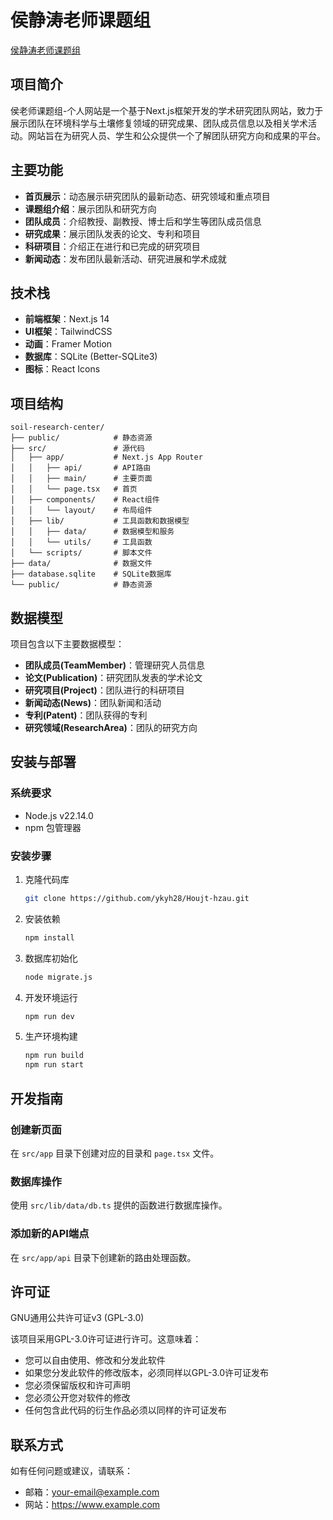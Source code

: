 # 侯静涛老师课题组

[侯静涛老师课题组](https://lab.ykyh.tech/)

## 项目简介

侯老师课题组-个人网站是一个基于Next.js框架开发的学术研究团队网站，致力于展示团队在环境科学与土壤修复领域的研究成果、团队成员信息以及相关学术活动。网站旨在为研究人员、学生和公众提供一个了解团队研究方向和成果的平台。

## 主要功能

- **首页展示**：动态展示研究团队的最新动态、研究领域和重点项目
- **课题组介绍**：展示团队和研究方向
- **团队成员**：介绍教授、副教授、博士后和学生等团队成员信息
- **研究成果**：展示团队发表的论文、专利和项目
- **科研项目**：介绍正在进行和已完成的研究项目
- **新闻动态**：发布团队最新活动、研究进展和学术成就
## 技术栈

- **前端框架**：Next.js 14
- **UI框架**：TailwindCSS
- **动画**：Framer Motion
- **数据库**：SQLite (Better-SQLite3)
- **图标**：React Icons

## 项目结构

```
soil-research-center/
├── public/            # 静态资源
├── src/               # 源代码
│   ├── app/           # Next.js App Router
│   │   ├── api/       # API路由
│   │   ├── main/      # 主要页面
│   │   └── page.tsx   # 首页
│   ├── components/    # React组件
│   │   └── layout/    # 布局组件
│   ├── lib/           # 工具函数和数据模型
│   │   ├── data/      # 数据模型和服务
│   │   └── utils/     # 工具函数
│   └── scripts/       # 脚本文件
├── data/              # 数据文件
├── database.sqlite    # SQLite数据库
└── public/            # 静态资源
```

## 数据模型

项目包含以下主要数据模型：

- **团队成员(TeamMember)**：管理研究人员信息
- **论文(Publication)**：研究团队发表的学术论文
- **研究项目(Project)**：团队进行的科研项目
- **新闻动态(News)**：团队新闻和活动
- **专利(Patent)**：团队获得的专利
- **研究领域(ResearchArea)**：团队的研究方向

## 安装与部署

### 系统要求

- Node.js v22.14.0
- npm 包管理器

### 安装步骤

1. 克隆代码库
   ```bash
   git clone https://github.com/ykyh28/Houjt-hzau.git
   ```

2. 安装依赖
   ```bash
   npm install
   ```

3. 数据库初始化
   ```bash
   node migrate.js
   ```

4. 开发环境运行
   ```bash
   npm run dev
   ```

5. 生产环境构建
   ```bash
   npm run build
   npm run start
   ```

## 开发指南

### 创建新页面

在 `src/app` 目录下创建对应的目录和 `page.tsx` 文件。

### 数据库操作

使用 `src/lib/data/db.ts` 提供的函数进行数据库操作。

### 添加新的API端点

在 `src/app/api` 目录下创建新的路由处理函数。


## 许可证

GNU通用公共许可证v3 (GPL-3.0)

该项目采用GPL-3.0许可证进行许可。这意味着：
- 您可以自由使用、修改和分发此软件
- 如果您分发此软件的修改版本，必须同样以GPL-3.0许可证发布
- 您必须保留版权和许可声明
- 您必须公开您对软件的修改
- 任何包含此代码的衍生作品必须以同样的许可证发布
## 联系方式

如有任何问题或建议，请联系：
- 邮箱：your-email@example.com
- 网站：https://www.example.com
